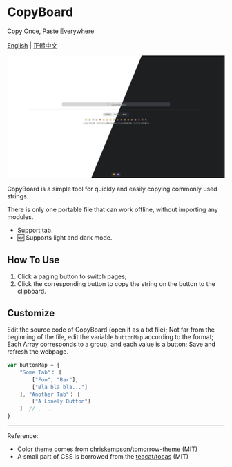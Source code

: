# CopyBoard

Copy Once, Paste Everywhere

[English](README.md) | [正體中文](docs/README.zh_TW.md)

![CopyBoard](docs/screenshots/screenshot.png)

CopyBoard is a simple tool for quickly and easily copying commonly used strings.

There is only one portable file that can work offline, without importing any modules.

- Support tab.
- 🆕 Supports light and dark mode.

## How To Use

1. Click a paging button to switch pages;
2. Click the corresponding button to copy the string on the button to the clipboard.

## Customize

Edit the source code of CopyBoard (open it as a txt file);
Not far from the beginning of the file, edit the variable `buttonMap` according to the format;
Each Array corresponds to a group, and each value is a button;
Save and refresh the webpage.

```javascript
var buttonMap = {
    "Some Tab"： [
        ["Foo", "Bar"],
        ["Bla bla bla..."]
    ], "Another Tab"： [
        ["A Lonely Button"]
    ]  // , ...
}
```

---

Reference:

- Color theme comes from [chriskempson/tomorrow-theme](https://github.com/chriskempson/tomorrow-theme) (MIT)
- A small part of CSS is borrowed from the [teacat/tocas](https://github.com/teacat/tocas) (MIT)
